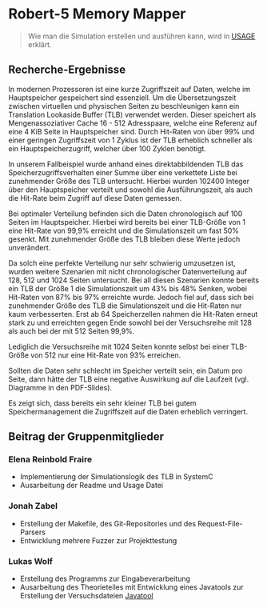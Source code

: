 # Robert-5 Memory Mapper

> Wie man die Simulation erstellen und ausführen kann, wird in [USAGE](USAGE.md) erklärt.

## Recherche-Ergebnisse

In modernen Prozessoren ist eine kurze Zugriffszeit auf Daten, welche im Hauptspeicher gespeichert
sind essenziell. Um die Übersetzungszeit zwischen virtuellen und physischen Seiten zu beschleunigen 
kann ein Translation Lookaside Buffer (TLB) verwendet werden. Dieser speichert als
Mengenassoziativer Cache 16 - 512 Adresspaare, welche eine Referenz auf eine 4 KiB
Seite in Hauptspeicher sind. Durch Hit-Raten von über 99% und einer geringen Zugriffszeit von 1
Zyklus ist der TLB erheblich schneller als ein Hauptspeicherzugriff, welcher über 100 Zyklen
benötigt.

In unserem Fallbeispiel wurde anhand eines direktabbildenden TLB das Speicherzugriffsverhalten
einer Summe über eine verkettete Liste bei zunehmender Größe des TLB untersucht.
Hierbei wurden 102400 Integer über den Hauptspeicher verteilt und sowohl die Ausführungszeit, als
auch die Hit-Rate beim Zugriff auf diese Daten gemessen.

Bei optimaler Verteilung befinden sich die Daten chronologisch auf 100 Seiten im Hauptspeicher.
Hierbei wird bereits bei einer TLB-Größe von 1 eine Hit-Rate von 99,9% erreicht und die
Simulationszeit um fast 50% gesenkt. Mit zunehmender Größe des TLB bleiben diese Werte jedoch
unverändert.

Da solch eine perfekte Verteilung nur sehr schwierig umzusetzen ist, wurden weitere Szenarien mit
nicht chronologischer Datenverteilung auf 128, 512 und 1024 Seiten untersucht.
Bei all diesen Szenarien konnte bereits ein TLB der Größe 1 die Simulationszeit um 43% bis 48%
Senken, wobei Hit-Raten von 87% bis 97% erreichte wurde.
Jedoch fiel auf, dass sich bei zunehmender Größe des TLB die Simulationszeit und die Hit-Raten nur
kaum verbesserten. Erst ab 64 Speicherzellen nahmen die Hit-Raten erneut stark zu und erreichten
gegen Ende sowohl bei der Versuchsreihe mit 128 als auch bei der mit 512 Seiten 99,9%.

Lediglich die Versuchsreihe mit 1024 Seiten konnte selbst bei einer TLB-Größe von 512 nur eine Hit-Rate
von 93% erreichen.

Sollten die Daten sehr schlecht im Speicher verteilt sein, ein Datum pro Seite, dann hätte der TLB eine negative
Auswirkung auf die Laufzeit (vgl. Diagramme in den PDF-Slides).

Es zeigt sich, dass bereits ein sehr kleiner TLB bei gutem Speichermanagement die Zugriffszeit auf die Daten erheblich verringert.

## Beitrag der Gruppenmitglieder

### Elena Reinbold Fraire

* Implementierung der Simulationslogik des TLB in SystemC
* Ausarbeitung der Readme und Usage Datei

### Jonah Zabel

* Erstellung der Makefile, des Git-Repositories und des Request-File-Parsers
* Entwicklung mehrere Fuzzer zur Projekttestung

### Lukas Wolf

* Erstellung des Programms zur Eingabeverarbeitung
* Ausarbeitung des Theorieteiles mit Entwicklung eines Javatools zur Erstellung der
Versuchsdateien [Javatool](examples/Javatool/src/Main.java)
